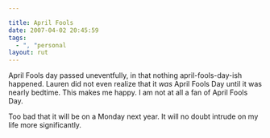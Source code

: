 ```yaml
---

title: April Fools
date: 2007-04-02 20:45:59
tags:
  - ", "personal
layout: rut
---
```


April Fools day passed uneventfully, in that nothing april-fools-day-ish happened.  Lauren did not even realize that it *was* April Fools Day until it was nearly bedtime.  This makes me happy.  I am not at all a fan of April Fools Day.

Too bad that it will be on a Monday next year.  It will no doubt intrude on my life more significantly.

